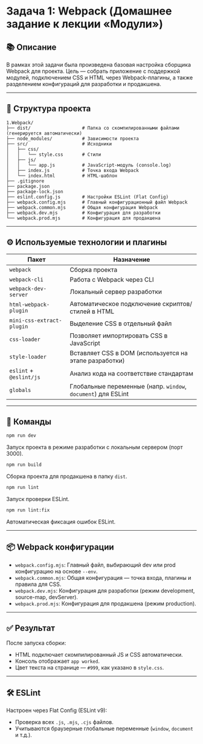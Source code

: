 # Задача 1: Webpack (Домашнее задание к лекции «Модули»)

## 📚 Описание

В рамках этой задачи была произведена базовая настройка сборщика Webpack для проекта. Цель — собрать приложение с поддержкой модулей, подключением CSS и HTML через Webpack-плагины, а также разделением конфигураций для разработки и продакшена.

---

## 📁 Структура проекта

```
1.Webpack/
├── dist/                   # Папка со скомпилированными файлами (генерируется автоматически)
├── node_modules/           # Зависимости проекта
├── src/                    # Исходники
│   ├── css/
│   │   └── style.css       # Стили
│   ├── js/
│   │   └── app.js          # JavaScript-модуль (console.log)
│   ├── index.js            # Точка входа Webpack
│   └── index.html          # HTML-шаблон
├── .gitignore
├── package.json
├── package-lock.json
├── eslint.config.js        # Настройки ESLint (Flat Config)
├── webpack.config.mjs      # Главный конфигурационный файл Webpack
├── webpack.common.mjs      # Общая конфигурация Webpack
├── webpack.dev.mjs         # Конфигурация для разработки
└── webpack.prod.mjs        # Конфигурация для продакшена
```

---

## ⚙️ Используемые технологии и плагины

| Пакет | Назначение |
|------|------------|
| `webpack` | Сборка проекта |
| `webpack-cli` | Работа с Webpack через CLI |
| `webpack-dev-server` | Локальный сервер разработки |
| `html-webpack-plugin` | Автоматическое подключение скриптов/стилей в HTML |
| `mini-css-extract-plugin` | Выделение CSS в отдельный файл |
| `css-loader` | Позволяет импортировать CSS в JavaScript |
| `style-loader` | Вставляет CSS в DOM (используется на этапе разработки) |
| `eslint` + `@eslint/js` | Анализ кода на соответствие стандартам |
| `globals` | Глобальные переменные (напр. `window`, `document`) для ESLint |

---

## 🚀 Команды

```bash
npm run dev
```
Запуск проекта в режиме разработки с локальным сервером (порт 3000).

```bash
npm run build
```
Сборка проекта для продакшена в папку `dist`.

```bash
npm run lint
```
Запуск проверки ESLint.

```bash
npm run lint:fix
```
Автоматическая фиксация ошибок ESLint.

---

## 📦 Webpack конфигурации

- `webpack.config.mjs`: Главный файл, выбирающий dev или prod конфигурацию на основе `--env`.
- `webpack.common.mjs`: Общая конфигурация — точка входа, плагины и правила для CSS.
- `webpack.dev.mjs`: Конфигурация для разработки (режим development, source-map, devServer).
- `webpack.prod.mjs`: Конфигурация для продакшена (режим production).

---

## ✅ Результат

После запуска сборки:

- HTML подключает скомпилированный JS и CSS автоматически.
- Консоль отображает `app worked`.
- Цвет текста на странице — `#999`, как указано в `style.css`.

---

## 🛠 ESLint

Настроен через Flat Config (ESLint v9):
- Проверка всех `.js`, `.mjs`, `.cjs` файлов.
- Учитываются браузерные глобальные переменные (`window`, `document` и т.д.).